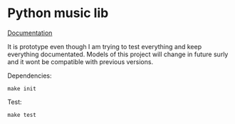 # Python music lib

[Documentation](./docs/README.md)

It is prototype even though I am trying to test everything and keep everything documentated. Models of this project will change in future surly and it wont be compatible with previous versions.

Dependencies:

```
make init
```

Test:

```
make test
```
